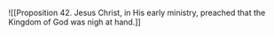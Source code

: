 ![[Proposition 42. Jesus Christ, in His early ministry, preached that the Kingdom of God was nigh at hand.]]